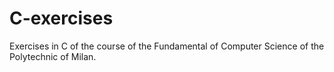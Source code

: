 # C-exercises
Exercises in C of the course of the Fundamental of Computer Science of the Polytechnic of Milan.
